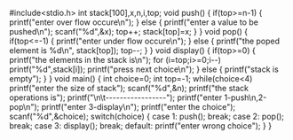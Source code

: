 #include<stdio.h>
int stack[100],x,n,i,top;
void push()
{
        if(top>=n-1)
        {
               printf("enter over flow occure\n");
        }
        else
        {
                printf("enter a value to be pushed\n");
                scanf("%d",&x);
                top++;
                stack[top]=x;
        }
}
void pop()
{
        if(top<=-1)
        {
                printf("enter under flow occure\n");
        }
        else
        {
                printf("the poped element is %d\n", stack[top]);
                top--;
        }
}
void display()
{
        if(top>=0)
        {
                printf("the elements in the stack is\n");
                for (i=top;i>=0;i--)
                       printf("%d",stack[i]);
                        printf("press next choice\n");
                }
                else
                {
                        printf("stack is empty");
                }
}
void main()
{
        int choice=0;
        int top=-1;
        while(choice<4)
      printf("enter the size of stack");
      scanf("%d",&n);
      printf("the stack operations is");
      printf("\n\t-----------------");
      printf("enter 1-push\n,2-pop\n");
      printf("enter 3-display\n");
      printf("enter the choice");
      scanf("%d",&choice);
      switch(choice)
      {
              case 1:
                      push();
                      break;
              case 2:
                      pop();
                      break;
              case 3:
                      display();
                      break;
              default:
                      printf("enter wrong choice");
      }
}
